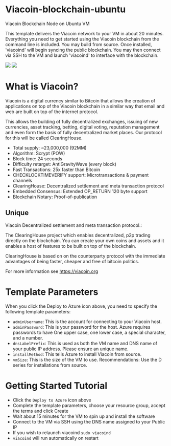 # Viacoin-blockchain-ubuntu
Viacoin Blockchain Node on Ubuntu VM

This template delivers the Viacoin network to your VM in about 20 minutes.  Everything you need to get started using the Viacoin blockchain from the command line is included. 
You may build from source.  Once installed, 'viacoind' will begin syncing the public blockchain. 
You may then connect via SSH to the VM and launch 'viacoind' to interface with the blockchain.

<a href="https://portal.azure.com/#create/Microsoft.Template/uri/https%3A%2F%2Fraw.githubusercontent.com%2FAzure%2Fazure-quickstart-templates%2Fmaster%2Fviacoin-blockchain-ubuntu%2Fazuredeploy.json" target="_blank"><img src="http://azuredeploy.net/deploybutton.png"/></a>
<a href="http://armviz.io/#/?load=https%3A%2F%2Fraw.githubusercontent.com%2FAzure%2Fazure-quickstart-templates%2Fmaster%2Fviacoin-blockchain-ubuntu%2Fazuredeploy.json" target="_blank"><img src="http://armviz.io/visualizebutton.png"/></a>

# What is Viacoin?

Viacoin is a digital currency similar to Bitcoin that allows the creation of applications on top of the Viacoin blockchain 
in a similar way that email and web are built on top of the internet protocol.

This allows the building of fully decentralized exchanges, issuing of new currencies, asset tracking, betting, 
digital voting, reputation management and even form the basis of fully decentralized market places. Our protocol for this will be called ClearingHouse.

+ Total supply: ~23,000,000 (92MM)
+ Algorithm: Scrypt (POW)
+ Block time: 24 seconds
+ Difficulty retarget: AntiGravityWave (every block)
+ Fast Transactions: 25x faster than Bitcoin
+ CHECKLOCKTIMEVERIFY support: Microtransactions & payment channels
+ ClearingHouse: Decentralized settlement and meta transaction protocol
+ Embedded Consensus: Extended OP_RETURN 120 byte support
+ Blockchain Notary: Proof-of-publication

## Unique

Viacoin Decentralized settlement and meta transaction protocol.:

The ClearingHouse project which enables decentralized, p2p trading directly on the blockchain. 
You can create your own coins and assets and it enables a host of features to be built on top of the blockchain.

ClearingHouse is based on on the counterparty protocol with the immediate advantages of being faster, cheaper and free of bitcoin politics.

For more information see https://viacoin.org

# Template Parameters

When you click the Deploy to Azure icon above, you need to specify the following template parameters:

* `adminUsername`: This is the account for connecting to your Viacoin host.
* `adminPassword`: This is your password for the host.  Azure requires passwords to have One upper case, one lower case, a special character, and a number.
* `dnsLabelPrefix`: This is used as both the VM name and DNS name of your public IP address.  Please ensure an unique name.
* `installMethod`: This tells Azure to install Viacoin from source.
* `vmSize`: This is the size of the VM to use.  Recommendations: Use the D series for installations from source.

# Getting Started Tutorial

* Click the `Deploy to Azure` icon above
* Complete the template parameters, choose your resource group, accept the terms and click Create
* Wait about 15 minutes for the VM to spin up and install the software
* Connect to the VM via SSH using the DNS name assigned to your Public IP
* If you wish to relaunch viacoind `sudo viacoind`
* `viacoind` will run automatically on restart

